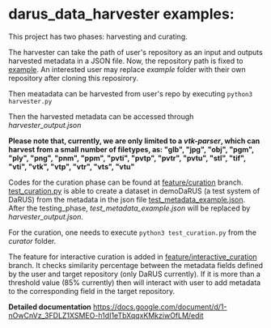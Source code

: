 # darus_data_harvester examples:

This project has two phases: harvesting and curating.

The harvester can take the path of user's repository as an input and outputs harvested metadata in a JSON file. Now, the repository path is fixed to [example](https://github.com/SimTech-Research-Data-Management/darus_data_harvester/tree/master/example). An interested user may replace _example_ folder with their own repository after cloning this reposirory.

Then meatadata can be harvested from user's repo by executing
```python3 harvester.py```

Then the harvested metadata can be accessed through *harvester_output.json*

**Please note that, currently, we are only limited to a *vtk-parser*, which can harvest from a small number of filetypes, as: "glb", "jpg", "obj", "pgm", "ply", "png", "pnm", "ppm", "pvti", "pvtp", "pvtr", "pvtu", "stl", "tif", "vti", "vtk", "vtp", "vtr", "vts", "vtu"**

Codes for the curation phase can be found at [feature/curation](https://github.com/SimTech-Research-Data-Management/darus_data_harvester/tree/feature/curation) branch. [test_curation.py](https://github.com/SimTech-Research-Data-Management/darus_data_harvester/blob/feature/curation/curator/test_curation.py) is able to create a dataset in demoDaRUS (a test system of DaRUS) from the metadata in the json file [test_metadata_example.json](https://github.com/SimTech-Research-Data-Management/darus_data_harvester/blob/feature/curation/curator/test_metadata_example.json). After the testing_phase, *test_metadata_example.json* will be replaced by *harvester_output.json*. 

For the curation, one needs to  execute 
```python3 test_curation.py```
from the *curator* folder. 

The feature for interactive curation is added in [feature/interactive_curation](https://github.com/SimTech-Research-Data-Management/darus_data_harvester/tree/feature/interactive_curation) branch. It checks similarity percentage between the metadata fields defined by the user and target repository (only DaRUS currently). If it is more than a threshold value (85% currently) then will interact with user to add metadata to the corresponding field in the target repository.

**Detailed documentation** https://docs.google.com/document/d/1-nOwCnVz_3FDLZ1XSMEO-h1dI1eTbXqqxKMkziwOfLM/edit

